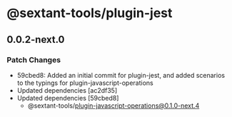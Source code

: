 # @sextant-tools/plugin-jest

## 0.0.2-next.0
### Patch Changes

- 59cbed8: Added an initial commit for plugin-jest, and added scenarios to the typings for plugin-javascript-operations
- Updated dependencies [ac2df35]
- Updated dependencies [59cbed8]
  - @sextant-tools/plugin-javascript-operations@0.1.0-next.4
